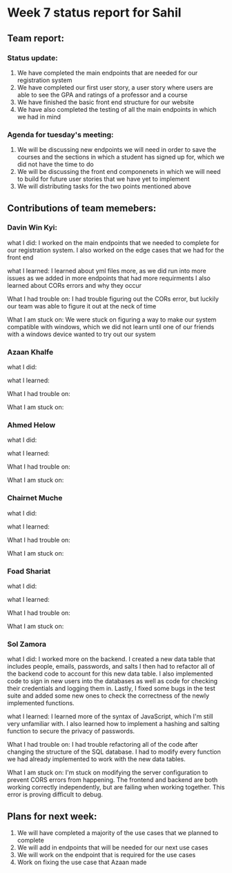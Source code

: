 # Week 7 status report for Sahil

## Team report:
### Status update:
1. We have completed the main endpoints that are needed for our registration system
2. We have completed our first user story, a user story where users are able to see the
   GPA and ratings of a professor and a course
3. We have finished the basic front end structure for our website
4. We have also completed the testing of all the main endpoints in which we had in mind


### Agenda for tuesday's meeting:
1. We will be discussing new endpoints we will need in order to save the courses and the
   sections in which a student has signed up for, which we did not have the time to do
2. We will be discussing the front end componenets in which we will need to build for future
   user stories that we have yet to implement
3. We will distributing tasks for the two points mentioned above


## Contributions of team memebers:

### Davin Win Kyi:

what I did:
I worked on the main endpoints that we needed to complete for our registration system.
I also worked on the edge cases that we had for the front end

what I learned:
I learned about yml files more, as we did run into more issues as we added in more
endpoints that had more requirments
I also learned about CORs errors and why they occur

What I had trouble on:
I had trouble figuring out the CORs error, but luckily our team was able to figure it out
at the neck of time


What I am stuck on:
We were stuck on figuring a way to make our system compatible with windows, which
we did not learn until one of our friends with a windows device wanted to try out our system


### Azaan Khalfe
what I did:


what I learned:


What I had trouble on:


What I am stuck on:


### Ahmed Helow

what I did:


what I learned:


What I had trouble on:


What I am stuck on:


### Chairnet Muche
what I did:


what I learned:


What I had trouble on:


What I am stuck on:



### Foad Shariat
what I did:


what I learned:


What I had trouble on:


What I am stuck on:



### Sol Zamora
what I did:
I worked more on the backend. I created a new data table that includes people, emails, passwords, and salts I then had to refactor all of the backend code to account for this new data table. I also implemented code to sign in new users into the databases as well as code for checking their credentials and logging them in.
Lastly, I fixed some bugs in the test suite and added some new ones to check the correctness of the newly implemented functions.

what I learned:
I learned more of the syntax of JavaScript, which I'm still very unfamiliar with. I also learned how to implement a hashing and salting function to secure the privacy of passwords.

What I had trouble on:
I had trouble refactoring all of the code after changing the structure of the SQL database. I had to modify every function we had already implemented to work with the new data tables.

What I am stuck on:
I'm stuck on modifying the server configuration to prevent CORS errors from happening. The frontend and backend are both working correctly independently, but are failing when working together. This error is proving difficult to debug.



## Plans for next week:
1. We will have completed a majority of the use cases that we planned to complete
2. We will add in endpoints that will be needed for our next use cases
3. We will work on the endpoint that is required for the use cases
4. Work on fixing the use case that Azaan made
